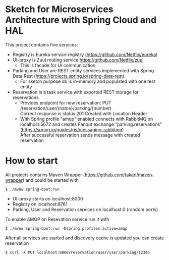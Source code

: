 # Sketch for Microservices Architecture with Spring Cloud and HAL

This project contains five services:
- Registry is Eureka service registry (https://github.com/Netflix/eureka)
- UI-proxy is Zuul routing service https://github.com/Netflix/zuul
  - This is facade for UI communication
- Parking and User are REST entity services implemented with Spring Data Rest (https://projects.spring.io/spring-data-rest)
  - For sketch purpose db is in-memory and populated with one test entity
- Reservation is a task service with exported REST storage for reservations
  - Provides endpoint for new reservation: PUT /reservation/user/{name}/parking/{number} </br>
  Correct response is status 201 Created with Location Header
  - With Spring profile "amqp" enabled connects with RabbitMQ
    on localhost:5672 and creates Fanout exchange "parking.reservations" (https://spring.io/guides/gs/messaging-rabbitmq) </br>
    After successful reservation sends message with created reservation
 
 # How to start
 All projects contains Maven Wrapper (https://github.com/takari/maven-wrapper) and could be started with 
 ```
 $ ./mvnw spring-boot:run
 ```
 - UI-proxy starts on localhost:8000 </br>
 - Registry on localhost:8761 </br>
 - Parking, User and Reservation services on localhost:0 (random ports) </br>
 
 To enable AMQP on Resevation service run it with 
 ```
 $ ./mvnw spring-boot:run -Dspring.profiles.active=amqp
 ````
 
 After all services are started and discovery cache is updated you can create reservation
 ```
 $ curl -X PUT localhost:8000/reservation/user/user/parking/12345
 ```
 
    
